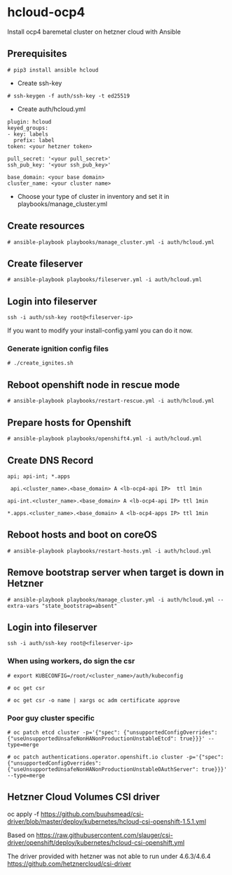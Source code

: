 # hcloud-ocp4

Install ocp4 baremetal cluster on hetzner cloud with Ansible

## Prerequisites

```# pip3 install ansible hcloud ```

- Create ssh-key

```# ssh-keygen -f auth/ssh-key -t ed25519 ```

- Create auth/hcloud.yml

```
plugin: hcloud
keyed_groups:
- key: labels
  prefix: label
token: <your hetzner token>

pull_secret: '<your pull_secret>'
ssh_pub_key: '<your ssh_pub_key>'

base_domain: <your base domain>
cluster_name: <your cluster name>
```

- Choose your type of cluster in inventory and set it in playbooks/manage_cluster.yml

## Create resources

```# ansible-playbook playbooks/manage_cluster.yml -i auth/hcloud.yml ```

## Create fileserver

```# ansible-playbook playbooks/fileserver.yml -i auth/hcloud.yml ```

## Login into fileserver

``` ssh -i auth/ssh-key root@<fileserver-ip> ```

If you want to modify your install-config.yaml you can do it now.

### Generate ignition config files

```# ./create_ignites.sh ```

## Reboot openshift node in rescue mode

```# ansible-playbook playbooks/restart-rescue.yml -i auth/hcloud.yml ```

## Prepare hosts for Openshift

```# ansible-playbook playbooks/openshift4.yml -i auth/hcloud.yml ```

## Create DNS Record

```api; api-int; *.apps ```

``` api.<cluster_name>.<base_domain> A <lb-ocp4-api IP>  ttl 1min```

``` api-int.<cluster_name>.<base_domain> A <lb-ocp4-api IP> ttl 1min ```

``` *.apps.<cluster_name>.<base_domain> A <lb-ocp4-apps IP> ttl 1min ```

## Reboot hosts and boot on coreOS

```# ansible-playbook playbooks/restart-hosts.yml -i auth/hcloud.yml ```

## Remove bootstrap server when target is down in Hetzner

```# ansible-playbook playbooks/manage_cluster.yml -i auth/hcloud.yml --extra-vars "state_bootstrap=absent" ```

## Login into fileserver

``` ssh -i auth/ssh-key root@<fileserver-ip> ```

### When using workers, do sign the csr

``` # export KUBECONFIG=/root/<cluster_name>/auth/kubeconfig ```

``` # oc get csr ```

``` # oc get csr -o name | xargs oc adm certificate approve ```

### Poor guy cluster specific

``` # oc patch etcd cluster -p='{"spec": {"unsupportedConfigOverrides": {"useUnsupportedUnsafeNonHANonProductionUnstableEtcd": true}}}' --type=merge ```

``` # oc patch authentications.operator.openshift.io cluster -p='{"spec": {"unsupportedConfigOverrides": {"useUnsupportedUnsafeNonHANonProductionUnstableOAuthServer": true}}}' --type=merge ```

## Hetzner Cloud Volumes CSI driver
oc apply -f https://github.com/buuhsmead/csi-driver/blob/master/deploy/kubernetes/hcloud-csi-openshift-1.5.1.yml

Based on
 https://raw.githubusercontent.com/slauger/csi-driver/openshift/deploy/kubernetes/hcloud-csi-openshift.yml

The driver provided with hetzner was not able to run under 4.6.3/4.6.4
https://github.com/hetznercloud/csi-driver
